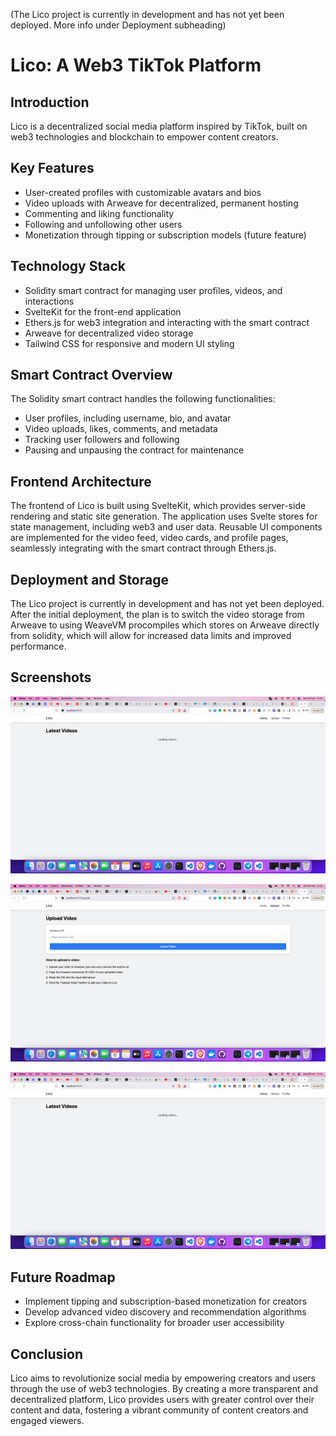 (The Lico project is currently in development and has not yet been deployed. More info under Deployment subheading)
# Lico: A Web3 TikTok Platform


## Introduction
Lico is a decentralized social media platform inspired by TikTok, built on web3 technologies and blockchain to empower content creators.

## Key Features
- User-created profiles with customizable avatars and bios
- Video uploads with Arweave for decentralized, permanent hosting
- Commenting and liking functionality
- Following and unfollowing other users
- Monetization through tipping or subscription models (future feature)

## Technology Stack
- Solidity smart contract for managing user profiles, videos, and interactions
- SvelteKit for the front-end application
- Ethers.js for web3 integration and interacting with the smart contract
- Arweave for decentralized video storage
- Tailwind CSS for responsive and modern UI styling

## Smart Contract Overview
The Solidity smart contract handles the following functionalities:
- User profiles, including username, bio, and avatar
- Video uploads, likes, comments, and metadata
- Tracking user followers and following
- Pausing and unpausing the contract for maintenance

## Frontend Architecture
The frontend of Lico is built using SvelteKit, which provides server-side rendering and static site generation. The application uses Svelte stores for state management, including web3 and user data. Reusable UI components are implemented for the video feed, video cards, and profile pages, seamlessly integrating with the smart contract through Ethers.js.

## Deployment and Storage
The Lico project is currently in development and has not yet been deployed. After the initial deployment, the plan is to switch the video storage from Arweave to using WeaveVM procompiles which stores on Arweave directly from solidity, which will allow for increased data limits and improved performance.

## Screenshots

![Screenshot 1](1.png)

![Screenshot 2](2.png) 

![Screenshot 3](1.png)


## Future Roadmap
- Implement tipping and subscription-based monetization for creators
- Develop advanced video discovery and recommendation algorithms
- Explore cross-chain functionality for broader user accessibility

## Conclusion
Lico aims to revolutionize social media by empowering creators and users through the use of web3 technologies. By creating a more transparent and decentralized platform, Lico provides users with greater control over their content and data, fostering a vibrant community of content creators and engaged viewers.